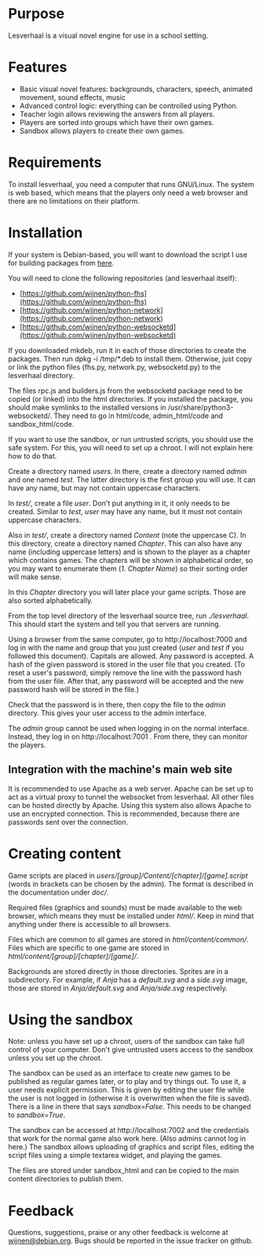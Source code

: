 # Purpose
Lesverhaal is a visual novel engine for use in a school setting.

# Features

  - Basic visual novel features: backgrounds, characters, speech, animated movement, sound effects, music
  - Advanced control logic: everything can be controlled using Python.
  - Teacher login allows reviewing the answers from all players.
  - Players are sorted into groups which have their own games.
  - Sandbox allows players to create their own games.

# Requirements
To install lesverhaal, you need a computer that runs GNU/Linux. The system is
web based, which means that the players only need a web browser and there are
no limitations on their platform.

# Installation
If your system is Debian-based, you will want to download the script I use for
building packages from [here](https://people.debian.org/~wijnen/mkdeb).

You will need to clone the following repositories (and lesverhaal itself):

  - [https://github.com/wijnen/python-fhs](https://github.com/wijnen/python-fhs)
  - [https://github.com/wijnen/python-network](https://github.com/wijnen/python-network)
  - [https://github.com/wijnen/python-websocketd](https://github.com/wijnen/python-websocketd)

If you downloaded mkdeb, run it in each of those directories to create the
packages. Then run dpkg -i /tmp/\*.deb to install them. Otherwise, just copy or
link the python files (fhs.py, network.py, websocketd.py) to the lesverhaal
directory.

The files rpc.js and builders.js from the websocketd package need to be copied
(or linked) into the html directories. If you installed the package, you should
make symlinks to the installed versions in /usr/share/python3-websocketd/. They
need to go in html/code, admin\_html/code and sandbox\_html/code.

If you want to use the sandbox, or run untrusted scripts, you should use the
safe system. For this, you will need to set up a chroot. I will not explain
here how to do that.

Create a directory named *users*. In there, create a directory named *admin*
and one named *test*. The latter directory is the first group you will use. It
can have any name, but may not contain uppercase characters.

In *test/*, create a file *user*. Don't put anything in it, it only needs to be
created. Similar to *test*, *user* may have any name, but it must not contain
uppercase characters.

Also in *test/*, create a directory named *Content* (note the uppercase C). In
this directory, create a directory named *Chapter*. This can also have any name
(including uppercase letters) and is shown to the player as a chapter which
contains games. The chapters will be shown in alphabetical order, so you may
want to enumerate them (*1. Chapter Name*) so their sorting order will make
sense.

In this *Chapter* directory you will later place your game scripts. Those are
also sorted alphabetically.

From the top level directory of the lesverhaal source tree, run *./lesverhaal*.
This should start the system and tell you that servers are running.

Using a browser from the same computer, go to http://localhost:7000 and log in
with the name and group that you just created (*user* and *test* if you
followed this document). Capitals are allowed. Any password is accepted. A hash
of the given password is stored in the user file that you created. (To reset a
user's password, simply remove the line with the password hash from the user
file. After that, any password will be accepted and the new password hash will
be stored in the file.)

Check that the password is in there, then copy the file to the *admin*
directory. This gives your user access to the admin interface.

The *admin* group cannot be used when logging in on the normal interface.
Instead, they log in on http://localhost:7001 .  From there, they can monitor
the players.

## Integration with the machine's main web site
It is recommended to use Apache as a web server. Apache can be set up to act as
a virtual proxy to tunnel the websocket from lesverhaal. All other files can be
hosted directly by Apache. Using this system also allows Apache to use an
encrypted connection. This is recommended, because there are passwords sent
over the connection.

# Creating content
Game scripts are placed in *users/[group]/Content/[chapter]/[game].script*
(words in brackets can be chosen by the admin). The format is described in the
documentation under *doc/*.

Required files (graphics and sounds) must be made available to the web browser,
which means they must be installed under *html/*. Keep in mind that anything
under there is accessible to all browsers.

Files which are common to all games are stored in *html/content/common/*. Files
which are specific to one game are stored in
*html/content/[group]/[chapter]/[game]/*.

Backgrounds are stored directly in those directories. Sprites are in a
subdirectory. For example, if *Anja* has a *default.svg* and a *side.svg*
image, those are stored in *Anja/default.svg* and *Anja/side.svg* respectively.

# Using the sandbox
Note: unless you have set up a chroot, users of the sandbox can take full
control of your computer. Don't give untrusted users access to the sandbox
unless you set up the chroot.

The sandbox can be used as an interface to create new games to be published as
regular games later, or to play and try things out. To use it, a user needs
explicit permission. This is given by editing the user file while the user is
not logged in (otherwise it is overwritten when the file is saved). There is a
line in there that says *sandbox=False*. This needs to be changed to
*sandbox=True*.

The sandbox can be accessed at http://localhost:7002 and the credentials that
work for the normal game also work here. (Also admins cannot log in here.) The
sandbox allows uploading of graphics and script files, editing the script files
using a simple textarea widget, and playing the games.

The files are stored under sandbox\_html and can be copied to the main content
directories to publish them.

# Feedback
Questions, suggestions, praise or any other feedback is welcome at
[wijnen@debian.org](mailto:wijnen@debian.org). Bugs should be reported in the
issue tracker on github.

